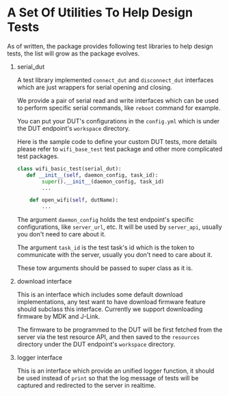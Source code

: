 # A Set Of Utilities To Help Design Tests

As of written, the package provides following test libraries to help design tests, the list will grow as the package evolves.

1. serial_dut

   A test library implemented `connect_dut` and `disconnect_dut` interfaces which are just wrappers for serial opening and closing.

   We provide a pair of serial read and write interfaces which can be used to perform specific serial commands, like `reboot` command for example.
   
   You can put your DUT's configurations in the `config.yml` which is under the DUT endpoint's `workspace` directory.

   Here is the sample code to define your custom DUT tests, more details please refer to `wifi_base_test` test package and other more complicated test packages.
   ```python
   class wifi_basic_test(serial_dut):
      def __init__(self, daemon_config, task_id):
		   super().__init__(daemon_config, task_id)
		   ...

	   def open_wifi(self, dutName):
		   ...

   ```
   The argument `daemon_config` holds the test endpoint's specific configurations, like `server_url`, etc. It will be used by `server_api`, usually you don't need to care about it.

   The argument `task_id` is the test task's id which is the token to communicate with the server, usually you don't need to care about it.

   These tow arguments should be passed to super class as it is.

2. download interface

   This is an interface which includes some default download implementations, any test want to have download firmware feature should subclass this interface.
   Currently we support downloading firmware by MDK and J-Link.

   The firmware to be programmed to the DUT will be first fetched from the server via the test resource API, and then saved to the `resources` directory under the DUT endpoint's `workspace` directory.

3. logger interface

   This is an interface which provide an unified logger function, it should be used instead of `print` so that the log message of tests will be captured and redirected to the server in realtime.